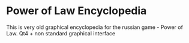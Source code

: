 Power of Law Encyclopedia
=============

This is very old graphical encyclopedia for the russian game - Power of Law. Qt4 + non standard graphical interface
